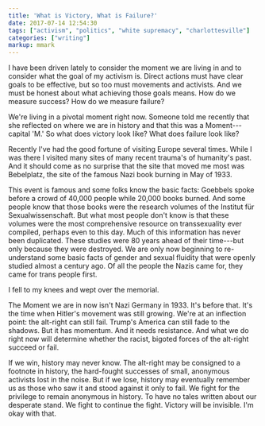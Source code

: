```yaml
---
title: 'What is Victory, What is Failure?'
date: 2017-07-14 12:54:30
tags: ["activism", "politics", "white supremacy", "charlottesville"]
categories: ["writing"]
markup: mmark
---
```


I have been driven lately to consider the moment we are living in and to consider what the goal of my activism is. Direct actions must have clear goals to be effective, but so too must movements and activists. And we must be honest about what achieving those goals means. How do we measure success? How do we measure failure?

<!--more-->

We're living in a pivotal moment right now. Someone told me recently that she reflected on where we are in history and that this was a Moment---capital 'M.' So what does victory look like? What does failure look like?

Recently I've had the good fortune of visiting Europe several times. While I was there I visited many sites of many recent trauma's of humanity's past. And it should come as no surprise that the site that moved me most was Bebelplatz, the site of the famous Nazi book burning in May of 1933.

This event is famous and some folks know the basic facts: Goebbels spoke before a crowd of 40,000 people while 20,000 books burned. And some people know that those books were the research volumes of the Institut für Sexualwissenschaft. But what most people don't know is that these volumes were the most comprehensive resource on transsexuality ever compiled, perhaps even to this day. Much of this information has never been duplicated. These studies were 80 years ahead of their time---but only because they were destroyed. We are only now beginning to re-understand some basic facts of gender and sexual fluidity that were openly studied almost a century ago. Of all the people the Nazis came for, they came for trans people first.

I fell to my knees and wept over the memorial.

The Moment we are in now isn't Nazi Germany in 1933. It's before that. It's the time when Hitler's movement was still growing. We're at an inflection point: the alt-right can still fail. Trump's America can still fade to the shadows. But it has momentum. And it needs resistance. And what we do right now will determine whether the racist, bigoted forces of the alt-right succeed or fail.

If we win, history may never know. The alt-right may be consigned to a footnote in history, the hard-fought successes of small, anonymous activists lost in the noise. But if we lose, history may eventually remember us as those who saw it and stood against it only to fail. We fight for the privilege to remain anonymous in history. To have no tales written about our desperate stand. We fight to continue the fight. Victory will be invisible. I'm okay with that.
